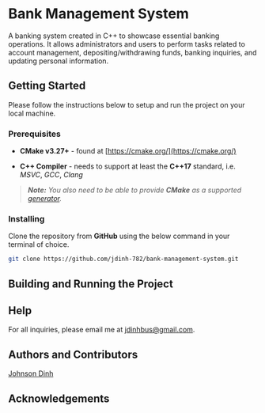 # Bank Management System
A banking system created in C++ to showcase essential banking operations. It allows administrators and users to perform
tasks related to account management, depositing/withdrawing funds, banking inquiries, and updating personal information.


## Getting Started
Please follow the instructions below to setup and run the project on your local machine.


### Prerequisites
* **CMake v3.27+** - found at [https://cmake.org/](https://cmake.org/)

* **C++ Compiler** - needs to support at least the **C++17** standard, i.e. *MSVC*,
  *GCC*, *Clang*

> ***Note:*** *You also need to be able to provide ***CMake*** as a supported
[generator](https://cmake.org/cmake/help/latest/manual/cmake-generators.7.html).*


### Installing
Clone the repository from **GitHub** using the below command in your terminal of choice.

```bash
git clone https://github.com/jdinh-782/bank-management-system.git
```


## Building and Running the Project


## Help
For all inquiries, please email me at [jdinhbus@gmail.com](mailto:jdinhbus@gmail.com?subject=[GitHub]%20Source%20Han%20Sans).


## Authors and Contributors
[Johnson Dinh](https://www.linkedin.com/in/johnson-dinh/)


## Acknowledgements
